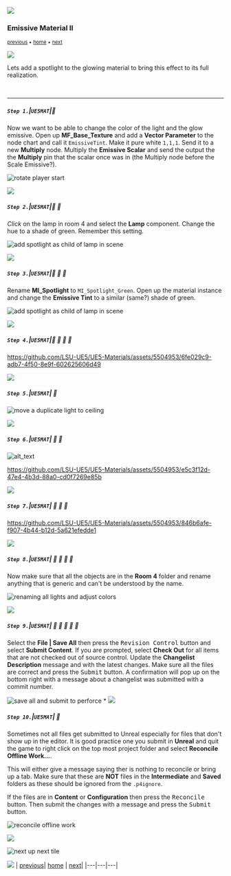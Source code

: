![](../images/line3.png)

### Emissive Material II

<sub>[previous](../illumination/README.md#user-content-emissive-material) • [home](../README.md#user-content-ue5-intro-to-materials) • [next](../two-sided/README.md#user-content-two-sided-material)</sub>

![](../images/line3.png)

Lets add a spotlight to the glowing material to bring this effect to its full realization.

<br>

---

##### `Step 1.`\|`UE5MAT`|:small_blue_diamond:

Now we want to be able to change the color of the light and the glow emissive.  Open up **MF_Base_Texture** and add a **Vector Parameter** to the node chart and call it `EmissiveTint`.  Make it pure white `1,1,1`.  Send it to a new **Multiply** node.  Multiply the **Emissive Scalar** and send the output the the **Multiply** pin that the scalar once was in (the Multiply node before the Scale Emissive?).

![rotate player start](images/emissiveTint.png)


![](../images/line2.png)

##### `Step 2.`\|`UE5MAT`|:small_blue_diamond: :small_blue_diamond: 

*Click* on the lamp in room 4 and select the **Lamp** component.  Change the hue to a shade of green.  Remember this setting.

![add spotlight as child of lamp in scene](images/ChangeSpotlightColor.png)


![](../images/line2.png)

##### `Step 3.`\|`UE5MAT`|:small_blue_diamond: :small_blue_diamond: :small_blue_diamond:

Rename **MI_Spotlight** to `MI_Spotlight_Green`.  Open up the material instance and change the **Emissive Tint** to a similar (same?) shade of green.

![add spotlight as child of lamp in scene](images/emissiveTintGreen.png)

![](../images/line2.png)

##### `Step 4.`\|`UE5MAT`|:small_blue_diamond: :small_blue_diamond: :small_blue_diamond: :small_blue_diamond:

https://github.com/LSU-UE5/UE5-Materials/assets/5504953/6fe029c9-adb7-4f50-8e9f-602625606d49



![](../images/line2.png)

##### `Step 5.`\|`UE5MAT`| :small_orange_diamond:


![move a duplicate light to ceiling](images/orangeMI.png)

![](../images/line2.png)

##### `Step 6.`\|`UE5MAT`| :small_orange_diamond: :small_blue_diamond:


![alt_text](images/blueMI.png)

https://github.com/LSU-UE5/UE5-Materials/assets/5504953/e5c3f12d-47e4-4b3d-88a0-cd0f7269e85b

![](../images/line2.png)

##### `Step 7.`\|`UE5MAT`| :small_orange_diamond: :small_blue_diamond: :small_blue_diamond:

https://github.com/LSU-UE5/UE5-Materials/assets/5504953/846b6afe-f907-4b44-b12d-5a621efedde1

![](../images/line2.png)

##### `Step 8.`\|`UE5MAT`| :small_orange_diamond: :small_blue_diamond: :small_blue_diamond: :small_blue_diamond:


Now make sure that all the objects are in the **Room 4** folder and rename anything that is generic and can't be understood by the name.

![renaming all lights and adjust colors](images/organizeFolder.png)

![](../images/line2.png)

##### `Step 9.`\|`UE5MAT`| :small_orange_diamond: :small_blue_diamond: :small_blue_diamond: :small_blue_diamond: :small_blue_diamond:

Select the **File | Save All** then press the <kbd>Revision Control</kbd> button and select **Submit Content**.  If you are prompted, select **Check Out** for all items that are not checked out of source control. Update the **Changelist Description** message and with the latest changes. Make sure all the files are correct and press the <kbd>Submit</kbd> button. A confirmation will pop up on the bottom right with a message about a changelist was submitted with a commit number.

![save all and submit to perforce](images/submitP4.png)
*
![](../images/line2.png)

##### `Step 10.`\|`UE5MAT`| :large_blue_diamond:

Sometimes not all files get submitted to Unreal especially for files that don't show up in the editor.  It is good practice one you submit in **Unreal** and quit the game to right click on the top most project folder and select **Reconcile Offline Work...**.

This will either give a message saying ther is nothing to reconcile or bring up a tab.  Make sure that these are **NOT** files in the **Intermediate** and **Saved** folders as these should be ignored from the `.p4ignore`.

If the files are in **Content** or **Configuration** then press the <kbd>Reconcile</kbd> button.  Then submit the changes with a message and press the <kbd>Submit</kbd> button.

![reconcile offline work](images/reconcile.png)

![](../images/line.png)

<!-- <img src="https://via.placeholder.com/1000x100/45D7CA/000000/?text=Next Up - Two Sided Material"> -->
![next up next tile](images/banner.png)

![](../images/line.png)
| [previous](../illumination/README.md#user-content-emissive-material)| [home](../README.md#user-content-ue5-intro-to-materials) | [next](../two-sided/README.md#user-content-two-sided-material)|
|---|---|---|
